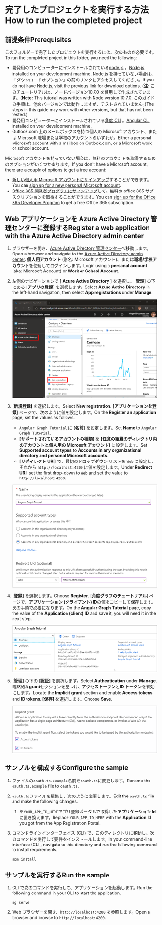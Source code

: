 # <a name="how-to-run-the-completed-project"></a><span data-ttu-id="cbecb-101">完了したプロジェクトを実行する方法</span><span class="sxs-lookup"><span data-stu-id="cbecb-101">How to run the completed project</span></span>

## <a name="prerequisites"></a><span data-ttu-id="cbecb-102">前提条件</span><span class="sxs-lookup"><span data-stu-id="cbecb-102">Prerequisites</span></span>

<span data-ttu-id="cbecb-103">このフォルダーで完了したプロジェクトを実行するには、次のものが必要です。</span><span class="sxs-lookup"><span data-stu-id="cbecb-103">To run the completed project in this folder, you need the following:</span></span>

- <span data-ttu-id="cbecb-104">開発用のコンピューターにインストールされている[node.js](https://nodejs.org) 。</span><span class="sxs-lookup"><span data-stu-id="cbecb-104">[Node.js](https://nodejs.org) installed on your development machine.</span></span> <span data-ttu-id="cbecb-105">Node.js を持っていない場合は、「ダウンロードオプション」の前のリンクにアクセスしてください。</span><span class="sxs-lookup"><span data-stu-id="cbecb-105">If you do not have Node.js, visit the previous link for download options.</span></span> <span data-ttu-id="cbecb-106">(**注:** このチュートリアルは、ノードバージョン10.7.0 を使用して作成されています。</span><span class="sxs-lookup"><span data-stu-id="cbecb-106">(**Note:** This tutorial was written with Node version 10.7.0.</span></span> <span data-ttu-id="cbecb-107">このガイドの手順は、他のバージョンでは動作しますが、テストされていません。)</span><span class="sxs-lookup"><span data-stu-id="cbecb-107">The steps in this guide may work with other versions, but that has not been tested.)</span></span>
- <span data-ttu-id="cbecb-108">開発用コンピューターにインストールされている[角度 CLI](https://cli.angular.io/) 。</span><span class="sxs-lookup"><span data-stu-id="cbecb-108">[Angular CLI](https://cli.angular.io/) installed on your development machine.</span></span>
- <span data-ttu-id="cbecb-109">Outlook.com 上のメールボックスを持つ個人の Microsoft アカウント、または Microsoft 職場または学校のアカウントのいずれか。</span><span class="sxs-lookup"><span data-stu-id="cbecb-109">Either a personal Microsoft account with a mailbox on Outlook.com, or a Microsoft work or school account.</span></span>

<span data-ttu-id="cbecb-110">Microsoft アカウントを持っていない場合は、無料のアカウントを取得するためのオプションがいくつかあります。</span><span class="sxs-lookup"><span data-stu-id="cbecb-110">If you don't have a Microsoft account, there are a couple of options to get a free account:</span></span>

- <span data-ttu-id="cbecb-111">[新しい個人用 Microsoft アカウントにサインアップ](https://signup.live.com/signup?wa=wsignin1.0&rpsnv=12&ct=1454618383&rver=6.4.6456.0&wp=MBI_SSL_SHARED&wreply=https://mail.live.com/default.aspx&id=64855&cbcxt=mai&bk=1454618383&uiflavor=web&uaid=b213a65b4fdc484382b6622b3ecaa547&mkt=E-US&lc=1033&lic=1)することができます。</span><span class="sxs-lookup"><span data-stu-id="cbecb-111">You can [sign up for a new personal Microsoft account](https://signup.live.com/signup?wa=wsignin1.0&rpsnv=12&ct=1454618383&rver=6.4.6456.0&wp=MBI_SSL_SHARED&wreply=https://mail.live.com/default.aspx&id=64855&cbcxt=mai&bk=1454618383&uiflavor=web&uaid=b213a65b4fdc484382b6622b3ecaa547&mkt=E-US&lc=1033&lic=1).</span></span>
- <span data-ttu-id="cbecb-112">[Office 365 開発者プログラムにサインアップ](https://developer.microsoft.com/office/dev-program)して、無料の office 365 サブスクリプションを取得することができます。</span><span class="sxs-lookup"><span data-stu-id="cbecb-112">You can [sign up for the Office 365 Developer Program](https://developer.microsoft.com/office/dev-program) to get a free Office 365 subscription.</span></span>

## <a name="register-a-web-application-with-the-azure-active-directory-admin-center"></a><span data-ttu-id="cbecb-113">Web アプリケーションを Azure Active Directory 管理センターに登録する</span><span class="sxs-lookup"><span data-stu-id="cbecb-113">Register a web application with the Azure Active Directory admin center</span></span>

1. <span data-ttu-id="cbecb-114">ブラウザーを開き、[Azure Active Directory 管理センター](https://aad.portal.azure.com)へ移動します。</span><span class="sxs-lookup"><span data-stu-id="cbecb-114">Open a browser and navigate to the [Azure Active Directory admin center](https://aad.portal.azure.com).</span></span> <span data-ttu-id="cbecb-115">**個人用アカウント** (別名: Microsoft アカウント)、または**職場/学校アカウント**を使用してログインします。</span><span class="sxs-lookup"><span data-stu-id="cbecb-115">Login using a **personal account** (aka: Microsoft Account) or **Work or School Account**.</span></span>

1. <span data-ttu-id="cbecb-116">左側のナビゲーションで [ **Azure Active Directory** ] を選択し、[**管理**] の下にある [**アプリの登録**] を選択します。</span><span class="sxs-lookup"><span data-stu-id="cbecb-116">Select **Azure Active Directory** in the left-hand navigation, then select **App registrations** under **Manage**.</span></span>

    ![<span data-ttu-id="cbecb-117">アプリの登録のスクリーンショット</span><span class="sxs-lookup"><span data-stu-id="cbecb-117">A screenshot of the App registrations</span></span> ](/tutorial/images/aad-portal-app-registrations.png)

1. <span data-ttu-id="cbecb-118">**[新規登録]** を選択します。</span><span class="sxs-lookup"><span data-stu-id="cbecb-118">Select **New registration**.</span></span> <span data-ttu-id="cbecb-119">**[アプリケーションを登録]** ページで、次のように値を設定します。</span><span class="sxs-lookup"><span data-stu-id="cbecb-119">On the **Register an application** page, set the values as follows.</span></span>

    - <span data-ttu-id="cbecb-120">`Angular Graph Tutorial` に **[名前]** を設定します。</span><span class="sxs-lookup"><span data-stu-id="cbecb-120">Set **Name** to `Angular Graph Tutorial`.</span></span>
    - <span data-ttu-id="cbecb-121">**[サポートされているアカウントの種類]** を **[任意の組織のディレクトリ内のアカウントと個人用の Microsoft アカウント]** に設定します。</span><span class="sxs-lookup"><span data-stu-id="cbecb-121">Set **Supported account types** to **Accounts in any organizational directory and personal Microsoft accounts**.</span></span>
    - <span data-ttu-id="cbecb-122">**[リダイレクト URI]** で、最初のドロップダウン リストを `Web` に設定し、それから `http://localhost:4200` に値を設定します。</span><span class="sxs-lookup"><span data-stu-id="cbecb-122">Under **Redirect URI**, set the first drop-down to `Web` and set the value to `http://localhost:4200`.</span></span>

    ![[アプリケーションの登録] ページのスクリーンショット](/tutorial/images/aad-register-an-app.png)

1. <span data-ttu-id="cbecb-124">**[登録]** を選択します。</span><span class="sxs-lookup"><span data-stu-id="cbecb-124">Choose **Register**.</span></span> <span data-ttu-id="cbecb-125">[**角度グラフのチュートリアル**] ページで、**アプリケーション (クライアント) ID**の値をコピーして保存します。次の手順で必要になります。</span><span class="sxs-lookup"><span data-stu-id="cbecb-125">On the **Angular Graph Tutorial** page, copy the value of the **Application (client) ID** and save it, you will need it in the next step.</span></span>

    ![新しいアプリの登録のアプリケーション ID のスクリーンショット](/tutorial/images/aad-application-id.png)

1. <span data-ttu-id="cbecb-127">**[管理]** の下の **[認証]** を選択します。</span><span class="sxs-lookup"><span data-stu-id="cbecb-127">Select **Authentication** under **Manage**.</span></span> <span data-ttu-id="cbecb-128">暗黙的な**grant**セクションを見つけ、**アクセストークン**と**ID トークン**を有効にします。</span><span class="sxs-lookup"><span data-stu-id="cbecb-128">Locate the **Implicit grant** section and enable **Access tokens** and **ID tokens**.</span></span> <span data-ttu-id="cbecb-129">**[保存]** を選択します。</span><span class="sxs-lookup"><span data-stu-id="cbecb-129">Choose **Save**.</span></span>

    ![暗黙的な grant セクションのスクリーンショット](/tutorial/images/aad-implicit-grant.png)

## <a name="configure-the-sample"></a><span data-ttu-id="cbecb-131">サンプルを構成する</span><span class="sxs-lookup"><span data-stu-id="cbecb-131">Configure the sample</span></span>

1. <span data-ttu-id="cbecb-132">ファイルの`oauth.ts.example`名前を`oauth.ts`に変更します。</span><span class="sxs-lookup"><span data-stu-id="cbecb-132">Rename the `oauth.ts.example` file to `oauth.ts`.</span></span>
1. <span data-ttu-id="cbecb-133">`oauth.ts`ファイルを編集し、次のように変更します。</span><span class="sxs-lookup"><span data-stu-id="cbecb-133">Edit the `oauth.ts` file and make the following changes.</span></span>
    1. <span data-ttu-id="cbecb-134">を`YOUR_APP_ID_HERE`アプリ登録ポータルで取得した**アプリケーション Id**に置き換えます。</span><span class="sxs-lookup"><span data-stu-id="cbecb-134">Replace `YOUR_APP_ID_HERE` with the **Application Id** you got from the App Registration Portal.</span></span>
1. <span data-ttu-id="cbecb-135">コマンドラインインターフェイス (CLI) で、このディレクトリに移動し、次のコマンドを実行して要件をインストールします。</span><span class="sxs-lookup"><span data-stu-id="cbecb-135">In your command-line interface (CLI), navigate to this directory and run the following command to install requirements.</span></span>

    ```Shell
    npm install
    ```

## <a name="run-the-sample"></a><span data-ttu-id="cbecb-136">サンプルを実行する</span><span class="sxs-lookup"><span data-stu-id="cbecb-136">Run the sample</span></span>

1. <span data-ttu-id="cbecb-137">CLI で次のコマンドを実行して、アプリケーションを起動します。</span><span class="sxs-lookup"><span data-stu-id="cbecb-137">Run the following command in your CLI to start the application.</span></span>

    ```Shell
    ng serve
    ```

1. <span data-ttu-id="cbecb-138">Web ブラウザーを開き、`http://localhost:4200` を参照します。</span><span class="sxs-lookup"><span data-stu-id="cbecb-138">Open a browser and browse to `http://localhost:4200`.</span></span>